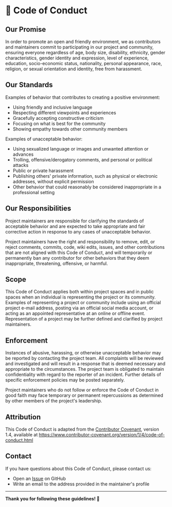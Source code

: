 # 📜 Code of Conduct

## Our Promise

In order to promote an open and friendly environment, we as contributors and maintainers commit to participating in our project and community, ensuring everyone regardless of age, body size, disability, ethnicity, gender characteristics, gender identity and expression, level of experience, education, socio-economic status, nationality, personal appearance, race, religion, or sexual orientation and identity, free from harassment.

## Our Standards

Examples of behavior that contributes to creating a positive environment:

* Using friendly and inclusive language
* Respecting different viewpoints and experiences
* Gracefully accepting constructive criticism
* Focusing on what is best for the community
* Showing empathy towards other community members

Examples of unacceptable behavior:

* Using sexualized language or images and unwanted attention or advances
* Trolling, offensive/derogatory comments, and personal or political attacks
* Public or private harassment
* Publishing others' private information, such as physical or electronic addresses, without explicit permission
* Other behavior that could reasonably be considered inappropriate in a professional setting

## Our Responsibilities

Project maintainers are responsible for clarifying the standards of acceptable behavior and are expected to take appropriate and fair corrective action in response to any cases of unacceptable behavior.

Project maintainers have the right and responsibility to remove, edit, or reject comments, commits, code, wiki edits, issues, and other contributions that are not aligned with this Code of Conduct, and will temporarily or permanently ban any contributor for other behaviors that they deem inappropriate, threatening, offensive, or harmful.

## Scope

This Code of Conduct applies both within project spaces and in public spaces when an individual is representing the project or its community. Examples of representing a project or community include using an official project e-mail address, posting via an official social media account, or acting as an appointed representative at an online or offline event. Representation of a project may be further defined and clarified by project maintainers.

## Enforcement

Instances of abusive, harassing, or otherwise unacceptable behavior may be reported by contacting the project team. All complaints will be reviewed and investigated and will result in a response that is deemed necessary and appropriate to the circumstances. The project team is obligated to maintain confidentiality with regard to the reporter of an incident. Further details of specific enforcement policies may be posted separately.

Project maintainers who do not follow or enforce the Code of Conduct in good faith may face temporary or permanent repercussions as determined by other members of the project's leadership.

## Attribution

This Code of Conduct is adapted from the [Contributor Covenant](https://www.contributor-covenant.org), version 1.4, available at https://www.contributor-covenant.org/version/1/4/code-of-conduct.html

## Contact

If you have questions about this Code of Conduct, please contact us:

* Open an [Issue](https://github.com/salek7/nodes_hub_automations/issues) on GitHub
* Write an email to the address provided in the maintainer's profile

---

**Thank you for following these guidelines! 🤝** 
